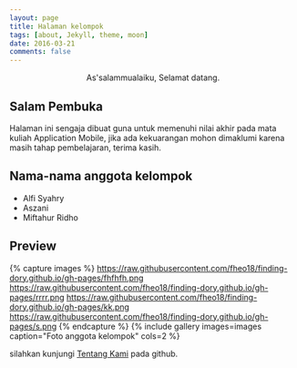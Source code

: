 ```yaml
---
layout: page
title: Halaman kelompok
tags: [about, Jekyll, theme, moon]
date: 2016-03-21
comments: false
---
```

    
<center> As'salammualaiku, Selamat datang.</center>

## Salam Pembuka
Halaman ini sengaja dibuat guna untuk memenuhi nilai akhir pada mata kuliah Application Mobile, jika ada kekuarangan mohon dimaklumi karena masih tahap pembelajaran, terima kasih.

## Nama-nama anggota kelompok
* Alfi Syahry
* Aszani
* Miftahur Ridho

## Preview

{% capture images %}
    https://raw.githubusercontent.com/fheo18/finding-dory.github.io/gh-pages/fhfhfh.png
    https://raw.githubusercontent.com/fheo18/finding-dory.github.io/gh-pages/rrrr.png
    https://raw.githubusercontent.com/fheo18/finding-dory.github.io/gh-pages/kk.png
    https://raw.githubusercontent.com/fheo18/finding-dory.github.io/gh-pages/s.png
{% endcapture %}
{% include gallery images=images caption="Foto anggota kelompok" cols=2 %}

silahkan kunjungi [Tentang Kami](https://fheo18.github.io/finding-dory.github.io/about/) pada github.

